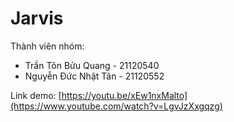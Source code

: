 # Jarvis
Thành viên nhóm:
- Trần Tôn Bửu Quang - 21120540
- Nguyễn Đức Nhật Tân - 21120552

Link demo: [https://youtu.be/xEw1nxMalto](https://www.youtube.com/watch?v=LgvJzXxgqzg)
